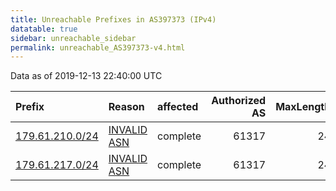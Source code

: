 ```yaml
---
title: Unreachable Prefixes in AS397373 (IPv4)
datatable: true
sidebar: unreachable_sidebar
permalink: unreachable_AS397373-v4.html
---
```


Data as of 2019-12-13 22:40:00 UTC


<div class="datatable-begin"></div>

| Prefix                                                   | Reason                                                                                                  | affected   |   Authorized AS |   MaxLength | Anchor                                         |   unreachable /24s |
|:---------------------------------------------------------|:--------------------------------------------------------------------------------------------------------|:-----------|----------------:|------------:|:-----------------------------------------------|-------------------:|
| [179.61.210.0/24](https://stat.ripe.net/179.61.210.0/24) | [INVALID ASN](https://rpki-validator.ripe.net/announcement-preview?asn=AS397373&prefix=179.61.210.0/24) | complete   |           61317 |          24 | [LACNIC](unreachable_LACNIC_RPKI_Root-v4.html) |                  1 |
| [179.61.217.0/24](https://stat.ripe.net/179.61.217.0/24) | [INVALID ASN](https://rpki-validator.ripe.net/announcement-preview?asn=AS397373&prefix=179.61.217.0/24) | complete   |           61317 |          24 | [LACNIC](unreachable_LACNIC_RPKI_Root-v4.html) |                  1 |

<div class="datatable-end"></div>